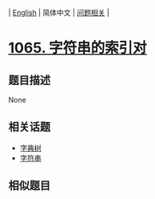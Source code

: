 
| [English](README_EN.md) | 简体中文 | [问题相关](QUESTION.md) |
# [1065. 字符串的索引对](https://leetcode-cn.com/problems/index-pairs-of-a-string/)
## 题目描述
None
## 相关话题
- [字典树](https://leetcode-cn.com/tag/trie)
- [字符串](https://leetcode-cn.com/tag/string)
## 相似题目

